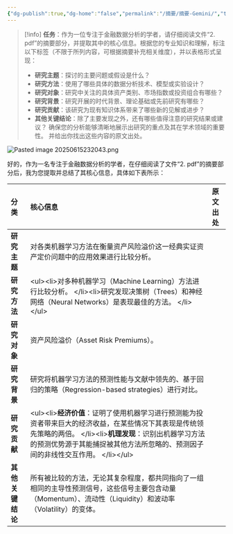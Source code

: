 ```yaml
---
{"dg-publish":true,"dg-home":"false","permalink":"/摘要/摘要-Gemini/","tags":["gardenEntry"],"dgPassFrontmatter":true,"created":"2025-06-15T23:20:08.588+08:00"}
---
```



> [!info]
> **任务**：作为一位专注于金融数据分析的学者，请仔细阅读文件“2. pdf”的摘要部分，并提取其中的核心信息。根据您的专业知识和理解，标注以下标签（不限于所列内容，可根据摘要补充相关维度），并以表格形式呈现：
> 
> - **研究主题**：探讨的主要问题或假设是什么？
> - **研究方法**：使用了哪些具体的数据分析技术、模型或实验设计？
> - **研究对象**：研究中关注的具体资产类别、市场指数或投资组合有哪些？
> - **研究背景**：研究开展的时代背景、理论基础或先前研究有哪些？
> - **研究贡献**：该研究为现有知识体系带来了哪些新的见解或进步？
> - **其他关键结论**：除了主要发现之外，还有哪些值得注意的研究结果或建议？
> 确保您的分析能够清晰地展示出研究的重点及其在学术领域的重要性。
> 并给出你找出这些内容的原文出处。

![Pasted image 20250615232043.png](/img/user/Pasted%20image%2020250615232043.png)

好的，作为一名专注于金融数据分析的学者，在仔细阅读了文件“2. pdf”的摘要部分后，我为您提取并总结了其核心信息，具体如下表所示：

|分类|核心信息|原文出处|
|:--|:--|:--|
|**研究主题**|对各类机器学习方法在衡量资产风险溢价这一经典实证资产定价问题中的应用效果进行比较分析。||
|**研究方法**|&lt;ul>&lt;li>对多种机器学习（Machine Learning）方法进行比较分析。 &lt;/li>&lt;li>研究发现决策树（Trees）和神经网络（Neural Networks）是表现最佳的方法。 &lt;/li>&lt;/ul>||
|**研究对象**|资产风险溢价（Asset Risk Premiums）。||
|**研究背景**|研究将机器学习方法的预测性能与文献中领先的、基于回归的策略（Regression-based strategies）进行对比。||
|**研究贡献**|&lt;ul>&lt;li>**经济价值**：证明了使用机器学习进行预测能为投资者带来巨大的经济收益，在某些情况下其表现是传统领先策略的两倍。 &lt;/li>&lt;li>**机理发现**：识别出机器学习方法的预测优势源于其能捕捉被其他方法所忽略的、预测因子间的非线性交互作用。 &lt;/li>&lt;/ul>||
|**其他关键结论**|所有被比较的方法，无论其复杂程度，都共同指向了一组相同的主导性预测信号，这些信号主要包含动量（Momentum）、流动性（Liquidity）和波动率（Volatility）的变体。|